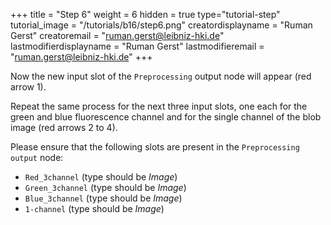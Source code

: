 +++
title = "Step 6"
weight = 6
hidden = true
type="tutorial-step"
tutorial_image = "/tutorials/b16/step6.png"
creatordisplayname = "Ruman Gerst"
creatoremail = "ruman.gerst@leibniz-hki.de"
lastmodifierdisplayname = "Ruman Gerst"
lastmodifieremail = "ruman.gerst@leibniz-hki.de"
+++

Now the new input slot of the `Preprocessing` output node will appear (red arrow 1). 

Repeat the same process for the next three input slots, one each for the green and blue fluorescence channel and for the single channel of the blob image (red arrows 2 to 4). 

Please ensure that the following slots are present in the `Preprocessing output` node:

* `Red_3channel` (type should be *Image*)
* `Green_3channel` (type should be *Image*)
* `Blue_3channel` (type should be *Image*)
* `1-channel` (type should be *Image*)